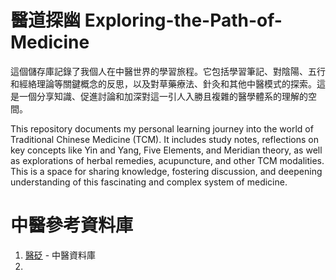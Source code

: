 # 醫道探幽 Exploring-the-Path-of-Medicine

這個儲存庫記錄了我個人在中醫世界的學習旅程。它包括學習筆記、對陰陽、五行和經絡理論等關鍵概念的反思，以及對草藥療法、針灸和其他中醫模式的探索。這是一個分享知識、促進討論和加深對這一引人入勝且複雜的醫學體系的理解的空間。

This repository documents my personal learning journey into the world of Traditional Chinese Medicine (TCM). It includes study notes, reflections on key concepts like Yin and Yang, Five Elements, and Meridian theory, as well as explorations of herbal remedies, acupuncture, and other TCM modalities. This is a space for sharing knowledge, fostering discussion, and deepening understanding of this fascinating and complex system of medicine.

# 中醫參考資料庫

1. [醫砭](https://yibian.hopto.org/db/) - 中醫資料庫
2. 
